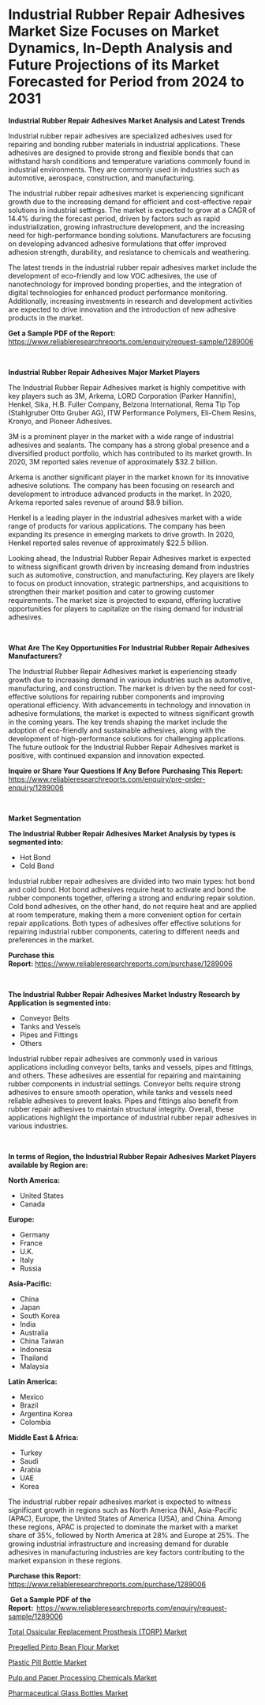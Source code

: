 <p><h1>Industrial Rubber Repair Adhesives Market Size Focuses on Market Dynamics, In-Depth Analysis and Future Projections of its Market Forecasted for Period from 2024 to 2031</h1></p><p><strong>Industrial Rubber Repair Adhesives Market Analysis and Latest Trends</strong></p>
<p><p>Industrial rubber repair adhesives are specialized adhesives used for repairing and bonding rubber materials in industrial applications. These adhesives are designed to provide strong and flexible bonds that can withstand harsh conditions and temperature variations commonly found in industrial environments. They are commonly used in industries such as automotive, aerospace, construction, and manufacturing.</p><p>The industrial rubber repair adhesives market is experiencing significant growth due to the increasing demand for efficient and cost-effective repair solutions in industrial settings. The market is expected to grow at a CAGR of 14.4% during the forecast period, driven by factors such as rapid industrialization, growing infrastructure development, and the increasing need for high-performance bonding solutions. Manufacturers are focusing on developing advanced adhesive formulations that offer improved adhesion strength, durability, and resistance to chemicals and weathering.</p><p>The latest trends in the industrial rubber repair adhesives market include the development of eco-friendly and low VOC adhesives, the use of nanotechnology for improved bonding properties, and the integration of digital technologies for enhanced product performance monitoring. Additionally, increasing investments in research and development activities are expected to drive innovation and the introduction of new adhesive products in the market.</p></p>
<p><strong>Get a Sample PDF of the Report:&nbsp;</strong> <a href="https://www.reliableresearchreports.com/enquiry/request-sample/1289006">https://www.reliableresearchreports.com/enquiry/request-sample/1289006</a></p>
<p>&nbsp;</p>
<p><strong>Industrial Rubber Repair Adhesives Major Market Players</strong></p>
<p><p>The Industrial Rubber Repair Adhesives market is highly competitive with key players such as 3M, Arkema, LORD Corporation (Parker Hannifin), Henkel, Sika, H.B. Fuller Company, Belzona International, Rema Tip Top (Stahlgruber Otto Gruber AG), ITW Performance Polymers, Eli-Chem Resins, Kronyo, and Pioneer Adhesives.</p><p>3M is a prominent player in the market with a wide range of industrial adhesives and sealants. The company has a strong global presence and a diversified product portfolio, which has contributed to its market growth. In 2020, 3M reported sales revenue of approximately $32.2 billion.</p><p>Arkema is another significant player in the market known for its innovative adhesive solutions. The company has been focusing on research and development to introduce advanced products in the market. In 2020, Arkema reported sales revenue of around $8.9 billion.</p><p>Henkel is a leading player in the industrial adhesives market with a wide range of products for various applications. The company has been expanding its presence in emerging markets to drive growth. In 2020, Henkel reported sales revenue of approximately $22.5 billion.</p><p>Looking ahead, the Industrial Rubber Repair Adhesives market is expected to witness significant growth driven by increasing demand from industries such as automotive, construction, and manufacturing. Key players are likely to focus on product innovation, strategic partnerships, and acquisitions to strengthen their market position and cater to growing customer requirements. The market size is projected to expand, offering lucrative opportunities for players to capitalize on the rising demand for industrial adhesives.</p></p>
<p>&nbsp;</p>
<p><strong>What Are The Key Opportunities For Industrial Rubber Repair Adhesives Manufacturers?</strong></p>
<p><p>The Industrial Rubber Repair Adhesives market is experiencing steady growth due to increasing demand in various industries such as automotive, manufacturing, and construction. The market is driven by the need for cost-effective solutions for repairing rubber components and improving operational efficiency. With advancements in technology and innovation in adhesive formulations, the market is expected to witness significant growth in the coming years. The key trends shaping the market include the adoption of eco-friendly and sustainable adhesives, along with the development of high-performance solutions for challenging applications. The future outlook for the Industrial Rubber Repair Adhesives market is positive, with continued expansion and innovation expected.</p></p>
<p><strong>Inquire or Share Your Questions If Any Before Purchasing This Report:</strong> <a href="https://www.reliableresearchreports.com/enquiry/pre-order-enquiry/1289006">https://www.reliableresearchreports.com/enquiry/pre-order-enquiry/1289006</a></p>
<p>&nbsp;</p>
<p><strong>Market Segmentation</strong></p>
<p><strong>The Industrial Rubber Repair Adhesives Market Analysis by types is segmented into:</strong></p>
<p><ul><li>Hot Bond</li><li>Cold Bond</li></ul></p>
<p><p>Industrial rubber repair adhesives are divided into two main types: hot bond and cold bond. Hot bond adhesives require heat to activate and bond the rubber components together, offering a strong and enduring repair solution. Cold bond adhesives, on the other hand, do not require heat and are applied at room temperature, making them a more convenient option for certain repair applications. Both types of adhesives offer effective solutions for repairing industrial rubber components, catering to different needs and preferences in the market.</p></p>
<p><strong>Purchase this Report:&nbsp;</strong><a href="https://www.reliableresearchreports.com/purchase/1289006">https://www.reliableresearchreports.com/purchase/1289006</a></p>
<p>&nbsp;</p>
<p><strong>The Industrial Rubber Repair Adhesives Market Industry Research by Application is segmented into:</strong></p>
<p><ul><li>Conveyor Belts</li><li>Tanks and Vessels</li><li>Pipes and Fittings</li><li>Others</li></ul></p>
<p><p>Industrial rubber repair adhesives are commonly used in various applications including conveyor belts, tanks and vessels, pipes and fittings, and others. These adhesives are essential for repairing and maintaining rubber components in industrial settings. Conveyor belts require strong adhesives to ensure smooth operation, while tanks and vessels need reliable adhesives to prevent leaks. Pipes and fittings also benefit from rubber repair adhesives to maintain structural integrity. Overall, these applications highlight the importance of industrial rubber repair adhesives in various industries.</p></p>
<p>&nbsp;</p>
<p><strong>In terms of Region, the Industrial Rubber Repair Adhesives Market Players available by Region are:</strong></p>
<p>
    <p> <strong> North America: </strong>
        <ul>
            <li>United States</li>
            <li>Canada</li>
        </ul>
        </p> 
    <p> <strong> Europe: </strong>
        <ul>
            <li>Germany</li>
            <li>France</li>
            <li>U.K.</li>
            <li>Italy</li>
            <li>Russia</li>
        </ul>
        </p> 
    <p> <strong> Asia-Pacific: </strong>
        <ul>
            <li>China</li>
            <li>Japan</li>
            <li>South Korea</li>
            <li>India</li>
            <li>Australia</li>
            <li>China Taiwan</li>
            <li>Indonesia</li>
            <li>Thailand</li>
            <li>Malaysia</li>
        </ul>
        </p> 
    <p> <strong> Latin America: </strong>
        <ul>
            <li>Mexico</li>
            <li>Brazil</li>
            <li>Argentina Korea</li>
            <li>Colombia</li>
        </ul>
        </p> 
    <p> <strong> Middle East & Africa: </strong>
        <ul>
            <li>Turkey</li>
            <li>Saudi</li>
            <li>Arabia</li>
            <li>UAE</li>
            <li>Korea</li>
        </ul>
    </p>
    </p>
<p><p>The industrial rubber repair adhesives market is expected to witness significant growth in regions such as North America (NA), Asia-Pacific (APAC), Europe, the United States of America (USA), and China. Among these regions, APAC is projected to dominate the market with a market share of 35%, followed by North America at 28% and Europe at 25%. The growing industrial infrastructure and increasing demand for durable adhesives in manufacturing industries are key factors contributing to the market expansion in these regions.</p></p>
<p><strong>Purchase this Report: </strong><a href="https://www.reliableresearchreports.com/purchase/1289006">https://www.reliableresearchreports.com/purchase/1289006</a></p>
<p>&nbsp;<strong>Get a Sample PDF of the Report:&nbsp;&nbsp;</strong><a href="https://www.reliableresearchreports.com/enquiry/request-sample/1289006">https://www.reliableresearchreports.com/enquiry/request-sample/1289006</a></p>
<p><strong></strong></p>
<p><p><a href="https://github.com/JameTravis/Market-Research-Report-List-3/blob/main/total-ossicular-replacement-prosthesis-torp-market.md">Total Ossicular Replacement Prosthesis (TORP) Market</a></p><p><a href="https://boundless-drawbridge-702.notion.site/Pregelled-Pinto-Bean-Flour-Market-Research-Report-Provides-Critical-Insights-that-can-help-Shape-Bus-935bf7d96b264073a83352bcbcb01c6f">Pregelled Pinto Bean Flour Market</a></p><p><a href="https://view.publitas.com/reportprime-1/plastic-pill-bottle-market-size-evaluating-its-market-trends-growth-and-projections-2024-2031/">Plastic Pill Bottle Market</a></p><p><a href="https://natural-crush-b99.notion.site/Pulp-and-Paper-Processing-Chemicals-Market-Analysis-Examines-its-Scope-on-Growth-Opportunities-and--b7c6da50dd06492083d4c530f4fa4625">Pulp and Paper Processing Chemicals Market</a></p><p><a href="https://view.publitas.com/reportprime-1/pharmaceutical-glass-bottles-market-size-share-trends-analysis-report-by-material-by-type-by-end-user-by-region-and-segment-forecasts-2024-2031/">Pharmaceutical Glass Bottles Market</a></p></p>